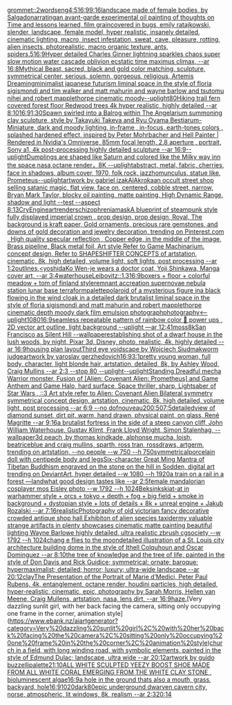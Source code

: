 [grommet::2](https://www.ebank.nz/aiartgenerator?category=grommet%3A%3A2)[words](https://www.ebank.nz/aiartgenerator?category=words)[eng](https://www.ebank.nz/aiartgenerator?category=eng)[4:5](https://www.ebank.nz/aiartgenerator?category=4%3A5)[16:9](https://www.ebank.nz/aiartgenerator?category=16%3A9)[9:16](https://www.ebank.nz/aiartgenerator?category=9%3A16)[landscape made of female bodies, by Salgado](https://www.ebank.nz/aiartgenerator?category=landscape%20made%20of%20female%20bodies%2C%20by%20Salgado)[narrating](https://www.ebank.nz/aiartgenerator?category=narrating)[an avant-garde experimental oil painting of thoughts on Time and lessons learned, film grain](https://www.ebank.nz/aiartgenerator?category=an%20avant-garde%20experimental%20oil%20painting%20of%20thoughts%20on%20Time%20and%20lessons%20learned%2C%20film%20grain)[covered in bugs, emily ratajkowski, slender, landscape, female model, hyper realistic, insanely detailed, cinematic lighting, macro, insect infestation, sweat, cave, pleasure, rotting, alien insects, photorealistic, macro organic texture, ants, spiders](https://www.ebank.nz/aiartgenerator?category=covered%20in%20bugs%2C%20emily%20ratajkowski%2C%20slender%2C%20landscape%2C%20female%20model%2C%20hyper%20realistic%2C%20insanely%20detailed%2C%20cinematic%20lighting%2C%20macro%2C%20insect%20infestation%2C%20sweat%2C%20cave%2C%20pleasure%2C%20rotting%2C%20alien%20insects%2C%20photorealistic%2C%20macro%20organic%20texture%2C%20ants%2C%20spiders)[.5](https://www.ebank.nz/aiartgenerator?category=.5)[16:9](https://www.ebank.nz/aiartgenerator?category=16%3A9)[Hyper detailed Charles Ginner lightning sparkles chaos super slow motion water cascade oblivion ecstatic time maximus climax, --ar 16:8](https://www.ebank.nz/aiartgenerator?category=Hyper%20detailed%20Charles%20Ginner%20lightning%20sparkles%20chaos%20super%20slow%20motion%20water%20cascade%20oblivion%20ecstatic%20time%20maximus%20climax%2C%20--ar%2016%3A8)[Mythical Beast, sacred, black and gold color matching, sculpture, symmetrical center, serious, solemn, gorgeous, religious, Artemis Dreaming](https://www.ebank.nz/aiartgenerator?category=Mythical%20Beast%2C%20sacred%2C%20black%20and%20gold%20color%20matching%2C%20sculpture%2C%20symmetrical%20center%2C%20serious%2C%20solemn%2C%20gorgeous%2C%20religious%2C%20Artemis%20Dreaming)[minimalist japanese futurism liminal space in the style of floria sigismondi and tim walker and matt mahurin and wayne barlow and tsutomu nihei and robert mapplethorpe cinematic moody](https://www.ebank.nz/aiartgenerator?category=minimalist%20japanese%20futurism%20liminal%20space%20in%20the%20style%20of%20floria%20sigismondi%20and%20tim%20walker%20and%20matt%20mahurin%20and%20wayne%20barlow%20and%20tsutomu%20nihei%20and%20robert%20mapplethorpe%20cinematic%20moody)[--uplight](https://www.ebank.nz/aiartgenerator?category=--uplight)[80](https://www.ebank.nz/aiartgenerator?category=80)[Hiking trail fern covered forest floor Redwood trees 4k hyper realistic, highly detailed --ar 8:10](https://www.ebank.nz/aiartgenerator?category=Hiking%20trail%20fern%20covered%20forest%20floor%20Redwood%20trees%204k%20hyper%20realistic%2C%20highly%20detailed%20--ar%208%3A10)[16:9](https://www.ebank.nz/aiartgenerator?category=16%3A9)[1:30](https://www.ebank.nz/aiartgenerator?category=1%3A30)[Spawn swirled into a Balrog within The Angelarium summoning clay sculpture, style by Takayuki Takeya and Ryu Oyama Bestiarum-Miniature, dark and moody lighting, in-frame , in-focus, earth-tones colors , splashed hardened effect, inspired by Peter Mohrbacher and Hell Painter | Rendered in Nvidia's Omniverse, 85mm focal length, 2.8 aperture , portrait, Sony a1, 4k post-processing highly detailed sculpture --ar 16:9](https://www.ebank.nz/aiartgenerator?category=Spawn%20swirled%20into%20a%20Balrog%20within%20The%20Angelarium%20summoning%20clay%20sculpture%2C%20style%20by%20Takayuki%20Takeya%20and%20Ryu%20Oyama%20Bestiarum-Miniature%2C%20dark%20and%20moody%20lighting%2C%20in-frame%20%2C%20in-focus%2C%20earth-tones%20colors%20%2C%20splashed%20hardened%20effect%2C%20inspired%20by%20Peter%20Mohrbacher%20and%20Hell%20Painter%20%7C%20Rendered%20in%20Nvidia%27s%20Omniverse%2C%2085mm%20focal%20length%2C%202.8%20aperture%20%2C%20portrait%2C%20Sony%20a1%2C%204k%20post-processing%20highly%20detailed%20sculpture%20--ar%2016%3A9)[--uplight](https://www.ebank.nz/aiartgenerator?category=--uplight)[Dumplings are shaped like Saturn and colored like the Milky way inn the space,nasa,octane render，8K --uplight](https://www.ebank.nz/aiartgenerator?category=Dumplings%20are%20shaped%20like%20Saturn%20and%20colored%20like%20the%20Milky%20way%20inn%20the%20space%2Cnasa%2Coctane%20render%EF%BC%8C8K%20--uplight)[abstract, metal, fabric, cherries, face in shadows, album cover, 1970, folk rock, jazz](https://www.ebank.nz/aiartgenerator?category=abstract%2C%20metal%2C%20fabric%2C%20cherries%2C%20face%20in%20shadows%2C%20album%20cover%2C%201970%2C%20folk%20rock%2C%20jazz)[homunculus, statue like, Prometeus](https://www.ebank.nz/aiartgenerator?category=homunculus%2C%20statue%20like%2C%20Prometeus)[--uplight](https://www.ebank.nz/aiartgenerator?category=--uplight)[artwork by gabriel izak](https://www.ebank.nz/aiartgenerator?category=artwork%20by%20gabriel%20izak)[AlAkroka](https://www.ebank.nz/aiartgenerator?category=AlAkroka)[an occult street shop selling satanic magic, flat view, face on, centered, cobble street, narrow, Bryan Mark Taylor, blocky oil painting, matte painting, High Dynamic Range, shadow and light --test --aspect 8:13](https://www.ebank.nz/aiartgenerator?category=an%20occult%20street%20shop%20selling%20satanic%20magic%2C%20flat%20view%2C%20face%20on%2C%20centered%2C%20cobble%20street%2C%20narrow%2C%20Bryan%20Mark%20Taylor%2C%20blocky%20oil%20painting%2C%20matte%20painting%2C%20High%20Dynamic%20Range%2C%20shadow%20and%20light%20--test%20--aspect%208%3A13)[CryEngine](https://www.ebank.nz/aiartgenerator?category=CryEngine)[art](https://www.ebank.nz/aiartgenerator?category=art)[render](https://www.ebank.nz/aiartgenerator?category=render)[schizophrenia](https://www.ebank.nz/aiartgenerator?category=schizophrenia)[mask](https://www.ebank.nz/aiartgenerator?category=mask)[A blueprint of steampunk style fully displayed imperial crown , prop design, prop design, Royal, The background is kraft paper,  Gold ornaments, precious rare gemstones,  and downs of gold decoration and jewelry decoration,  trending on Pinterest.com  , High quality specular reflection ,  Copper  edge, in the middle of the image, Brass pipeline,  Black metal foil,  Art style Refer to Game Machinarium.  concept design, Refer to SHAPESHIFTER CONCEPTS  of artstation, cinematic,  8k, high detailed,  volume light,  soft lights,  post processing    --ar 1:2](https://www.ebank.nz/aiartgenerator?category=A%20blueprint%20of%20steampunk%20style%20fully%20displayed%20imperial%20crown%20%2C%20prop%20design%2C%20prop%20design%2C%20Royal%2C%20The%20background%20is%20kraft%20paper%2C%20%20Gold%20ornaments%2C%20precious%20rare%20gemstones%2C%20%20and%20downs%20of%20gold%20decoration%20and%20jewelry%20decoration%2C%20%20trending%20on%20Pinterest.com%20%20%2C%20High%20quality%20specular%20reflection%20%2C%20%20Copper%20%20edge%2C%20in%20the%20middle%20of%20the%20image%2C%20Brass%20pipeline%2C%20%20Black%20metal%20foil%2C%20%20Art%20style%20Refer%20to%20Game%20Machinarium.%20%20concept%20design%2C%20Refer%20to%20SHAPESHIFTER%20CONCEPTS%20%20of%20artstation%2C%20cinematic%2C%20%208k%2C%20high%20detailed%2C%20%20volume%20light%2C%20%20soft%20lights%2C%20%20post%20processing%20%20%20%20--ar%201%3A2)[outlines,](https://www.ebank.nz/aiartgenerator?category=outlines%2C)[<yoshida](https://www.ebank.nz/aiartgenerator?category=%3Cyoshida)[Ko Wen-je wears a doctor coat, Yoji Shinkawa, Manga cover art, --ar 3:4](https://www.ebank.nz/aiartgenerator?category=Ko%20Wen-je%20wears%20a%20doctor%20coat%2C%20Yoji%20Shinkawa%2C%20Manga%20cover%20art%2C%20--ar%203%3A4)[waterhouse](https://www.ebank.nz/aiartgenerator?category=waterhouse)[Leibovitz::1.3](https://www.ebank.nz/aiartgenerator?category=Leibovitz%3A%3A1.3)[16:9](https://www.ebank.nz/aiartgenerator?category=16%3A9)[boxers + floor + colorful meadow + tom of finland style](https://www.ebank.nz/aiartgenerator?category=boxers%20%2B%20floor%20%2B%20colorful%20meadow%20%2B%20tom%20of%20finland%20style)[remnant accreation supernovae nebula station lunar base terraform](https://www.ebank.nz/aiartgenerator?category=remnant%20accreation%20supernovae%20nebula%20station%20lunar%20base%20terraform)[palette](https://www.ebank.nz/aiartgenerator?category=palette)[polaroid of a mysterious figure ina black flowing in the wind cloak in a detailed dark brutalist liminal space in the style of floria sigismondi and matt mahurin and robert mapplethorpe cinematic depth moody dark film emulsion photograph](https://www.ebank.nz/aiartgenerator?category=polaroid%20of%20a%20mysterious%20figure%20ina%20black%20flowing%20in%20the%20wind%20cloak%20in%20a%20detailed%20dark%20brutalist%20liminal%20space%20in%20the%20style%20of%20floria%20sigismondi%20and%20matt%20mahurin%20and%20robert%20mapplethorpe%20cinematic%20depth%20moody%20dark%20film%20emulsion%20photograph)[photography](https://www.ebank.nz/aiartgenerator?category=photography)[<--uplight](https://www.ebank.nz/aiartgenerator?category=%3C--uplight)[1080](https://www.ebank.nz/aiartgenerator?category=1080)[16:9](https://www.ebank.nz/aiartgenerator?category=16%3A9)[seamless repeatable pattern of rainbow color 🍄 power ups , 2D vector art outline, light background --uplight —ar 12:41](https://www.ebank.nz/aiartgenerator?category=seamless%20repeatable%20pattern%20of%20rainbow%20color%20%F0%9F%8D%84%20power%20ups%20%2C%202D%20vector%20art%20outline%2C%20light%20background%20--uplight%20%E2%80%94ar%2012%3A41)[moss](https://www.ebank.nz/aiartgenerator?category=moss)[8k](https://www.ebank.nz/aiartgenerator?category=8k)[San Francisco as Silent Hill --wallpaper](https://www.ebank.nz/aiartgenerator?category=San%20Francisco%20as%20Silent%20Hill%20--wallpaper)[establishing shot of a dwarf house in the lush woods, by night, Pixar 3d, Disney, photo, realistic, 4k, highly detailed --ar 16:9](https://www.ebank.nz/aiartgenerator?category=establishing%20shot%20of%20a%20dwarf%20house%20in%20the%20lush%20woods%2C%20by%20night%2C%20Pixar%203d%2C%20Disney%2C%20photo%2C%20realistic%2C%204k%2C%20highly%20detailed%20--ar%2016%3A9)[housing plan layout](https://www.ebank.nz/aiartgenerator?category=housing%20plan%20layout)[Third eye voidscape by Wojciech Siudmak](https://www.ebank.nz/aiartgenerator?category=Third%20eye%20voidscape%20by%20Wojciech%20Siudmak)[worm judge](https://www.ebank.nz/aiartgenerator?category=worm%20judge)[artwork by yaroslav gerzhedovich](https://www.ebank.nz/aiartgenerator?category=artwork%20by%20yaroslav%20gerzhedovich)[16:9](https://www.ebank.nz/aiartgenerator?category=16%3A9)[3:1](https://www.ebank.nz/aiartgenerator?category=3%3A1)[pretty young woman, full body, character, light blonde hair, artstation, detailed, 8k, by Ashley Wood, Craig Mullins --ar 2:3 --stop 80 --uplight](https://www.ebank.nz/aiartgenerator?category=pretty%20young%20woman%2C%20full%20body%2C%20character%2C%20light%20blonde%20hair%2C%20artstation%2C%20detailed%2C%208k%2C%20by%20Ashley%20Wood%2C%20Craig%20Mullins%20--ar%202%3A3%20--stop%2080%20--uplight)[--uplight](https://www.ebank.nz/aiartgenerator?category=--uplight)[Standing Dreadful mecha Warrior monster, Fusion of [Alien: Covenant Alien: Prometheus] and Game Anthem and Game Halo, hard surface, Space thriller, sharp, Lightsaber of Star Wars , ::3  Art style refer to Alien: Covenant Alien   Bilateral symmetry       symmetrical   concept design,  artstation, cinematic,  8k, high detailed,  volume light,  post processing    --ar 6:9   --no dof](https://www.ebank.nz/aiartgenerator?category=Standing%20Dreadful%20mecha%20Warrior%20monster%2C%20Fusion%20of%20%5BAlien%3A%20Covenant%20Alien%3A%20Prometheus%5D%20and%20Game%20Anthem%20and%20Game%20Halo%2C%20hard%20surface%2C%20Space%20thriller%2C%20sharp%2C%20Lightsaber%20of%20Star%20Wars%20%2C%20%3A%3A3%20%20Art%20style%20refer%20to%20Alien%3A%20Covenant%20Alien%20%20%20Bilateral%20symmetry%20%20%20%20%20%20%20symmetrical%20%20%20concept%20design%2C%20%20artstation%2C%20cinematic%2C%20%208k%2C%20high%20detailed%2C%20%20volume%20light%2C%20%20post%20processing%20%20%20%20--ar%206%3A9%20%20%20--no%20dof)[nouveau](https://www.ebank.nz/aiartgenerator?category=nouveau)[200:50](https://www.ebank.nz/aiartgenerator?category=200%3A50)[7:5](https://www.ebank.nz/aiartgenerator?category=7%3A5)[detailed](https://www.ebank.nz/aiartgenerator?category=detailed)[view of diamond sunset, dirt pit, warm, hand drawn, physical paint, on glass, René Magritte --ar 9:16](https://www.ebank.nz/aiartgenerator?category=view%20of%20diamond%20sunset%2C%20dirt%20pit%2C%20warm%2C%20hand%20drawn%2C%20physical%20paint%2C%20on%20glass%2C%20Ren%C3%A9%20Magritte%20--ar%209%3A16)[a brutalist fortress in the side of a steep canyon cliff, John William Waterhouse, Gustav Klimt, Frank Lloyd Wright, Simon Stalenhag, --wallpaper](https://www.ebank.nz/aiartgenerator?category=a%20brutalist%20fortress%20in%20the%20side%20of%20a%20steep%20canyon%20cliff%2C%20John%20William%20Waterhouse%2C%20Gustav%20Klimt%2C%20Frank%20Lloyd%20Wright%2C%20Simon%20Stalenhag%2C%20--wallpaper)[3d peach ,by thomas kindkade, alphonse mucha, loish, beatriceblue and craig mullins, sparth, ross tran, rossdraws, artgerm, trending on artstation, --no people --w 750 --h 750](https://www.ebank.nz/aiartgenerator?category=3d%20peach%20%2Cby%20thomas%20kindkade%2C%20alphonse%20mucha%2C%20loish%2C%20beatriceblue%20and%20craig%20mullins%2C%20sparth%2C%20ross%20tran%2C%20rossdraws%2C%20artgerm%2C%20trending%20on%20artstation%2C%20--no%20people%20--w%20750%20--h%20750)[symmetrical](https://www.ebank.nz/aiartgenerator?category=symmetrical)[porcelain doll with centipede body and legs](https://www.ebank.nz/aiartgenerator?category=porcelain%20doll%20with%20centipede%20body%20and%20legs)[Six-character Great Ming Mantra of Tibetan Buddhism engraved on the stone on the hill in Sodden, digital art trending on DeviantArt, hyper detailed --w 1080 --h 1920](https://www.ebank.nz/aiartgenerator?category=Six-character%20Great%20Ming%20Mantra%20of%20Tibetan%20Buddhism%20engraved%20on%20the%20stone%20on%20the%20hill%20in%20Sodden%2C%20digital%20art%20trending%20on%20DeviantArt%2C%20hyper%20detailed%20--w%201080%20--h%201920)[a train on a rail in a forest —land](https://www.ebank.nz/aiartgenerator?category=a%20train%20on%20a%20rail%20in%20a%20forest%20%E2%80%94land)[what good design tastes like --ar 2:5](https://www.ebank.nz/aiartgenerator?category=what%20good%20design%20tastes%20like%20--ar%202%3A5)[female mandalorian cosplayer mos Eisley photo --w 1792 --h 1024](https://www.ebank.nz/aiartgenerator?category=female%20mandalorian%20cosplayer%20mos%20Eisley%20photo%20--w%201792%20--h%201024)[Beksinkski](https://www.ebank.nz/aiartgenerator?category=Beksinkski)[at-at in warhammer style +  orcs + tokyo + depth + fog + big field + smoke in background + dystopian style + lots of details + 8k + unreal engine + Jakub Rozalski --ar 7:16](https://www.ebank.nz/aiartgenerator?category=at-at%20in%20warhammer%20style%20%2B%20%20orcs%20%2B%20tokyo%20%2B%20depth%20%2B%20fog%20%2B%20big%20field%20%2B%20smoke%20in%20background%20%2B%20dystopian%20style%20%2B%20lots%20of%20details%20%2B%208k%20%2B%20unreal%20engine%20%2B%20Jakub%20Rozalski%20--ar%207%3A16)[realistic](https://www.ebank.nz/aiartgenerator?category=realistic)[Photography of old victorian fancy decorative crowded antique shop hall Exhibiton of alien species taxidermy valuable strange artifacts in plenty showcases cinematic matte painting beautiful lighting Wayne Barlowe highly detailed, ultra realistic zbrush cgsociety --w 1792 --h 1024](https://www.ebank.nz/aiartgenerator?category=Photography%20of%20old%20victorian%20fancy%20decorative%20crowded%20antique%20shop%20hall%20Exhibiton%20of%20alien%20species%20taxidermy%20valuable%20strange%20artifacts%20in%20plenty%20showcases%20cinematic%20matte%20painting%20beautiful%20lighting%20Wayne%20Barlowe%20highly%20detailed%2C%20ultra%20realistic%20zbrush%20cgsociety%20--w%201792%20--h%201024)[chang e flies to the moon](https://www.ebank.nz/aiartgenerator?category=chang%20e%20flies%20to%20the%20moon)[detailed illustration of a St. Louis city architecture building dome  in the style of Ithell Colquhoun and Oscar Dominguez --ar 8:10](https://www.ebank.nz/aiartgenerator?category=detailed%20illustration%20of%20a%20St.%20Louis%20city%20architecture%20building%20dome%20%20in%20the%20style%20of%20Ithell%20Colquhoun%20and%20Oscar%20Dominguez%20--ar%208%3A10)[the tree of knowledge and the tree of life, painted in the style of Don Davis and Rick Guidice; symmetrical; ornate; baroque; hypermaximalist; detailed; horror; luxury; ultra-wide landscape --ar 20:12](https://www.ebank.nz/aiartgenerator?category=the%20tree%20of%20knowledge%20and%20the%20tree%20of%20life%2C%20painted%20in%20the%20style%20of%20Don%20Davis%20and%20Rick%20Guidice%3B%20symmetrical%3B%20ornate%3B%20baroque%3B%20hypermaximalist%3B%20detailed%3B%20horror%3B%20luxury%3B%20ultra-wide%20landscape%20--ar%2020%3A12)[clay](https://www.ebank.nz/aiartgenerator?category=clay)[The Presentation of the Portrait of Marie d’Medici, Peter Paul Rubens, 4k, entanglement, octane render, houdini particles, high detailed, hyper-realistic, cinematic, epic, photography by Sarah Morris, Hellen van Meene, Craig Mullens, artstation, nasa, lens dirt, --ar 16:9](https://www.ebank.nz/aiartgenerator?category=The%20Presentation%20of%20the%20Portrait%20of%20Marie%20d%E2%80%99Medici%2C%20Peter%20Paul%20Rubens%2C%204k%2C%20entanglement%2C%20octane%20render%2C%20houdini%20particles%2C%20high%20detailed%2C%20hyper-realistic%2C%20cinematic%2C%20epic%2C%20photography%20by%20Sarah%20Morris%2C%20Hellen%20van%20Meene%2C%20Craig%20Mullens%2C%20artstation%2C%20nasa%2C%20lens%20dirt%2C%20--ar%2016%3A9)[haze.](https://www.ebank.nz/aiartgenerator?category=haze.)[Very dazzling sunlit girl, with her back facing the camera, sitting only occupying one frame in the corner, animation style](https://www.ebank.nz/aiartgenerator?category=Very%20dazzling%20sunlit%20girl%2C%20with%20her%20back%20facing%20the%20camera%2C%20sitting%20only%20occupying%20one%20frame%20in%20the%20corner%2C%20animation%20style)[church in a field, with long winding road, with symbolic elements, painted in the style of Edmund Dulac; landscape, ultra wide --ar 20:12](https://www.ebank.nz/aiartgenerator?category=church%20in%20a%20field%2C%20with%20long%20winding%20road%2C%20with%20symbolic%20elements%2C%20painted%20in%20the%20style%20of%20Edmund%20Dulac%3B%20landscape%2C%20ultra%20wide%20--ar%2020%3A12)[artwork by guido buzzelli](https://www.ebank.nz/aiartgenerator?category=artwork%20by%20guido%20buzzelli)[palette](https://www.ebank.nz/aiartgenerator?category=palette)[21:10](https://www.ebank.nz/aiartgenerator?category=21%3A10)[ALL WHITE SCULPTED YEEZY BOOST SHOE MADE FROM ALL WHITE CORAL EMERGING FROM THE WHITE CLAY STONE , bioluminescent algae](https://www.ebank.nz/aiartgenerator?category=ALL%20WHITE%20SCULPTED%20YEEZY%20BOOST%20SHOE%20MADE%20FROM%20ALL%20WHITE%20CORAL%20EMERGING%20FROM%20THE%20WHITE%20CLAY%20STONE%20%2C%20bioluminescent%20algae)[16:9](https://www.ebank.nz/aiartgenerator?category=16%3A9)[a hole in the ground thats also a mouth, grass, backyard, hole](https://www.ebank.nz/aiartgenerator?category=a%20hole%20in%20the%20ground%20thats%20also%20a%20mouth%2C%20grass%2C%20backyard%2C%20hole)[16:9](https://www.ebank.nz/aiartgenerator?category=16%3A9)[1020](https://www.ebank.nz/aiartgenerator?category=1020)[dark](https://www.ebank.nz/aiartgenerator?category=dark)[80](https://www.ebank.nz/aiartgenerator?category=80)[epic underground dwarven cavern city, norse, atmospheric, lit windows, 8k, realism --ar 2:3](https://www.ebank.nz/aiartgenerator?category=epic%20underground%20dwarven%20cavern%20city%2C%20norse%2C%20atmospheric%2C%20lit%20windows%2C%208k%2C%20realism%20--ar%202%3A3)[20:14](https://www.ebank.nz/aiartgenerator?category=20%3A14)